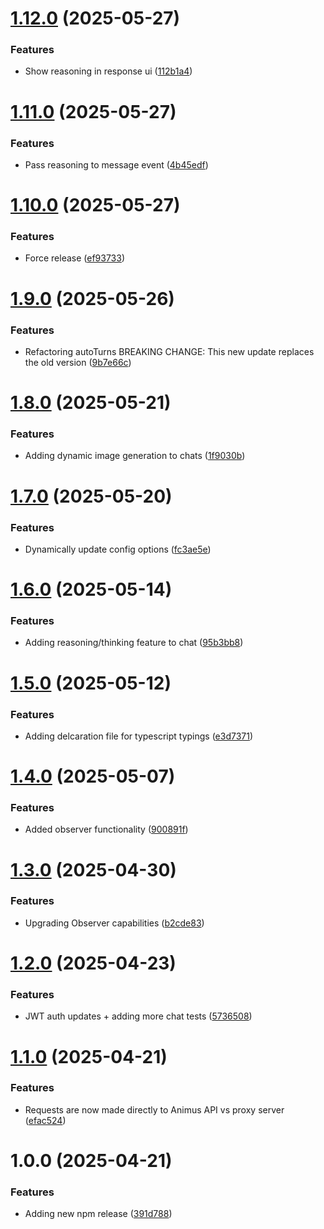 # [1.12.0](https://github.com/AnimusAILabs/animus-client/compare/v1.11.0...v1.12.0) (2025-05-27)


### Features

* Show reasoning in response ui ([112b1a4](https://github.com/AnimusAILabs/animus-client/commit/112b1a4bfb0816ea2c45b9d8fb39148e1cba177b))

# [1.11.0](https://github.com/AnimusAILabs/animus-client/compare/v1.10.0...v1.11.0) (2025-05-27)


### Features

* Pass reasoning to message event ([4b45edf](https://github.com/AnimusAILabs/animus-client/commit/4b45edf29a43d1944c2466ef88446dd9b2fa5bcc))

# [1.10.0](https://github.com/AnimusAILabs/animus-client/compare/v1.9.0...v1.10.0) (2025-05-27)


### Features

* Force release ([ef93733](https://github.com/AnimusAILabs/animus-client/commit/ef937334543bb98976125f7a9a4ecca46f23eff5))

# [1.9.0](https://github.com/AnimusAILabs/animus-client/compare/v1.8.0...v1.9.0) (2025-05-26)


### Features

* Refactoring autoTurns BREAKING CHANGE: This new update replaces the old version ([9b7e66c](https://github.com/AnimusAILabs/animus-client/commit/9b7e66c448ddad39678972ccfbf0a8152adbf1d7))

# [1.8.0](https://github.com/AnimusAILabs/animus-client/compare/v1.7.0...v1.8.0) (2025-05-21)


### Features

* Adding dynamic image generation to chats ([1f9030b](https://github.com/AnimusAILabs/animus-client/commit/1f9030b21ae465ce8c344751534e1acfa2b52d7a))

# [1.7.0](https://github.com/AnimusAILabs/animus-client/compare/v1.6.0...v1.7.0) (2025-05-20)


### Features

* Dynamically update config options ([fc3ae5e](https://github.com/AnimusAILabs/animus-client/commit/fc3ae5e586b30714f348c51241cccdb77c8dc376))

# [1.6.0](https://github.com/AnimusAILabs/animus-client/compare/v1.5.0...v1.6.0) (2025-05-14)


### Features

* Adding reasoning/thinking feature to chat ([95b3bb8](https://github.com/AnimusAILabs/animus-client/commit/95b3bb8cc78aa5516f5d24d9ec9f035c8953af76))

# [1.5.0](https://github.com/AnimusAILabs/animus-client/compare/v1.4.0...v1.5.0) (2025-05-12)


### Features

* Adding delcaration file for typescript typings ([e3d7371](https://github.com/AnimusAILabs/animus-client/commit/e3d7371a6698f8f87c8605f8bd816b5ea5d49e57))

# [1.4.0](https://github.com/AnimusAILabs/animus-client/compare/v1.3.0...v1.4.0) (2025-05-07)


### Features

* Added observer functionality ([900891f](https://github.com/AnimusAILabs/animus-client/commit/900891f50cf7806afe0597f6dbc3ac36ab2ab79c))

# [1.3.0](https://github.com/AnimusAILabs/animus-client/compare/v1.2.0...v1.3.0) (2025-04-30)


### Features

* Upgrading Observer capabilities ([b2cde83](https://github.com/AnimusAILabs/animus-client/commit/b2cde839c8165c74ceab91c8d0ad89aba2f5c8ee))

# [1.2.0](https://github.com/AnimusAILabs/animus-client/compare/v1.1.0...v1.2.0) (2025-04-23)


### Features

* JWT auth updates + adding more chat tests ([5736508](https://github.com/AnimusAILabs/animus-client/commit/5736508c13601a082932ab6592ccd3f27abfdef7))

# [1.1.0](https://github.com/AnimusAILabs/animus-client/compare/v1.0.0...v1.1.0) (2025-04-21)


### Features

* Requests are now made directly to Animus API vs proxy server ([efac524](https://github.com/AnimusAILabs/animus-client/commit/efac5248704ed375438d930311c0119576032d0e))

# 1.0.0 (2025-04-21)


### Features

* Adding new npm release ([391d788](https://github.com/AnimusAILabs/animus-client/commit/391d78897462d49d9ab8b3e4d45f366fd2704cb2))
